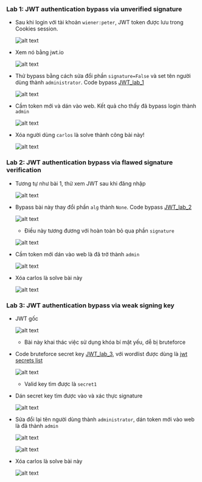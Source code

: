 ### Lab 1: JWT authentication bypass via unverified signature
- Sau khi login với tài khoản `wiener:peter`, JWT token được lưu trong Cookies session. 

    ![alt text](/JWT/image/image-11.png)

- Xem nó bằng jwt.io

    ![alt text](/JWT/image/image-12.png)

- Thử bypass bằng cách sửa đổi phần `signature=False` và set tên người dùng thành `administrator`. Code bypass [JWT_lab_1](JWT_lab_1.py)

    ![alt text](/JWT/image/image-13.png)

- Cầm token mới và dán vào web. Kết quả cho thấy đã bypass login thành `admin`

    ![alt text](/JWT/image/image-14.png)

- Xóa người dùng `carlos` là solve thành công bài này!

    ![alt text](/JWT/image/image-15.png)

### Lab 2: JWT authentication bypass via flawed signature verification
- Tương tự như bài 1, thử xem JWT sau khi đăng nhập

    ![alt text](/JWT/image/image-16.png)

- Bypass bài này thay đổi phần `alg` thành `None`. Code bypass [JWT_lab_2](JWT_lab_2.py)

    ![alt text](/JWT/image/image-17.png)

    - Điều này tương đương với hoàn toàn bỏ qua phần `signature`

    ![alt text](/JWT/image/image-18.png)

- Cầm token mới dán vào web là đã trở thành `admin`

    ![alt text](/JWT/image/image-19.png)

- Xóa carlos là solve bài này

    ![alt text](/JWT/image/image-20.png)

### Lab 3: JWT authentication bypass via weak signing key
- JWT gốc

    ![alt text](/JWT/image/image-8.png)
    - Bài này khai thác việc sử dụng khóa bí mật yếu, dễ bị bruteforce

- Code bruteforce secret key [JWT_lab_3](JWT_lab_3.py), với wordlist được dùng là [jwt secrets list](jwt.secrets.list)

    ![alt text](/JWT/image/image-21.png)

    - Valid key tìm được là `secret1`

- Dán secret key tìm được vào và xác thực signature

    ![alt text](/JWT/image/image-22.png)


- Sửa đổi lại tên người dùng thành `administrator`, dán token mới vào web là đã thành `admin`

    ![alt text](/JWT/image/image-23.png)

    ![alt text](/JWT/image/image-24.png)

- Xóa carlos là solve bài này

    ![alt text](/JWT/image/image-25.png)
